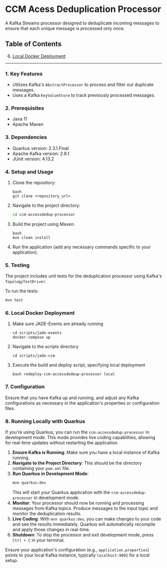 
# CCM Acess Deduplication Processor

A Kafka Streams processor designed to deduplicate incoming messages to ensure that each unique message is processed only once.

## Table of Contents
6. [Local Docker Deployment](#local-deploy)

---

### 1. Key Features
- Utilizes Kafka's `AbstractProcessor` to process and filter out duplicate messages.
- Uses a Kafka `KeyValueStore` to track previously processed messages.

### 2. Prerequisites
- Java 11
- Apache Maven

### 3. Dependencies
- Quarkus version: 2.3.1.Final
- Apache Kafka version: 2.8.1
- JUnit version: 4.13.2

### 4. Setup and Usage

1. Clone the repository:
   ```
   bash
   git clone <repository_url>
   ```

2. Navigate to the project directory:
   ```bash
   cd ccm-accessdedup-processor
   ```

3. Build the project using Maven:
   ```
   bash
   mvn clean install
   ```

4. Run the application (add any necessary commands specific to your application).

### 5. Testing

The project includes unit tests for the deduplication processor using Kafka's `TopologyTestDriver`. 

To run the tests:
```bash
mvn test
```

### 6. Local Docker Deployment <a name="local-deploy"></a>

1. Make sure JADE-Events are already running
   ```
   cd scripts/jade-events
   docker-compose up
   ```

2. Navigate to the scripts directory
   ```
   cd scripts/jade-ccm
   ```

3. Execute the build and deploy script, specifying local deployment
   ```
   bash redeploy-ccm-accessdedeup-processor local
   ```


### 7. Configuration

Ensure that you have Kafka up and running, and adjust any Kafka configurations as necessary in the application's properties or configuration files.

### 8. Running Locally with Quarkus

If you're using Quarkus, you can run the `ccm-accessdedup-processor` in development mode. This mode provides live coding capabilities, allowing for real-time updates without restarting the application.

1. **Ensure Kafka is Running**: Make sure you have a local instance of Kafka running.
2. **Navigate to the Project Directory**: This should be the directory containing your `pom.xml` file.
3. **Run Quarkus in Development Mode**:
   ```bash
   mvn quarkus:dev
   ```
   This will start your Quarkus application with the `ccm-accessdedup-processor` in development mode.
4. **Monitor**: Your processor should now be running and processing messages from Kafka topics. Produce messages to the input topic and monitor the deduplication results.
5. **Live Coding**: With `mvn quarkus:dev`, you can make changes to your code and see the results immediately. Quarkus will automatically recompile and apply those changes in real-time.
6. **Shutdown**: To stop the processor and exit development mode, press `Ctrl + C` in your terminal.

Ensure your application's configuration (e.g., `application.properties`) points to your local Kafka instance, typically `localhost:9092` for a local setup.
